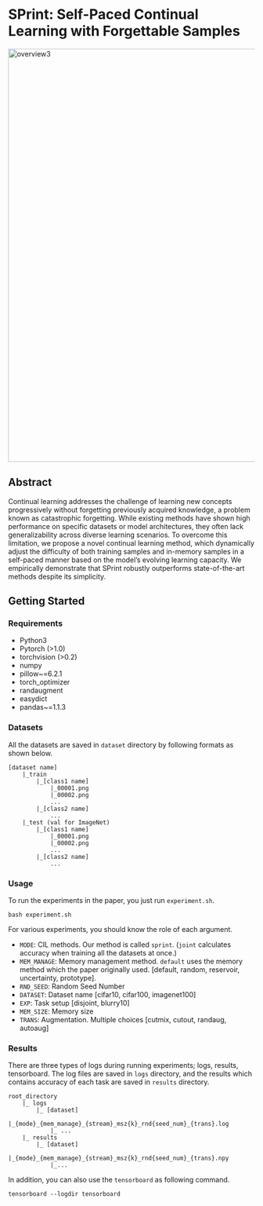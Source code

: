 # **SPrint: Self-Paced Continual Learning with Forgettable Samples**<br>
<img width="842" alt="overview3" src="https://github.com/user-attachments/assets/34e7a3a4-683c-4f30-80c0-d159e8013095">

## Abstract
Continual learning addresses the challenge of learning new concepts progressively without forgetting previously acquired knowledge, a problem known as catastrophic forgetting. While existing methods have shown high performance on specific datasets or model architectures, they often lack generalizability across diverse learning scenarios. To overcome this limitation, we propose a novel continual learning method, which dynamically adjust the difficulty of both training samples and in-memory samples in a self-paced manner based on the model’s evolving learning capacity. We empirically demonstrate that SPrint robustly outperforms state-of-the-art methods despite its simplicity.

## Getting Started
### Requirements 

- Python3
- Pytorch (>1.0)
- torchvision (>0.2)
- numpy
- pillow~=6.2.1
- torch_optimizer
- randaugment
- easydict
- pandas~=1.1.3

### Datasets
All the datasets are saved in `dataset` directory by following formats as shown below.

```angular2html
[dataset name] 
    |_train
        |_[class1 name]
            |_00001.png
            |_00002.png 
            ...
        |_[class2 name]
            ... 
    |_test (val for ImageNet)
        |_[class1 name]
            |_00001.png
            |_00002.png
            ...
        |_[class2 name]
            ...
```

### Usage 
To run the experiments in the paper, you just run `experiment.sh`.
```angular2html
bash experiment.sh 
```
For various experiments, you should know the role of each argument. 

- `MODE`: CIL methods. Our method is called `sprint`.
  (`joint` calculates accuracy when training all the datasets at once.)
- `MEM_MANAGE`: Memory management method. `default` uses the memory method which the paper originally used.
  [default, random, reservoir, uncertainty, prototype].
- `RND_SEED`: Random Seed Number 
- `DATASET`: Dataset name [cifar10, cifar100, imagenet100]
- `EXP`: Task setup [disjoint, blurry10]
- `MEM_SIZE`: Memory size
- `TRANS`: Augmentation. Multiple choices [cutmix, cutout, randaug, autoaug]

### Results
There are three types of logs during running experiments; logs, results, tensorboard. 
The log files are saved in `logs` directory, and the results which contains accuracy of each task 
are saved in `results` directory. 
```angular2html
root_directory
    |_ logs 
        |_ [dataset]
            |_{mode}_{mem_manage}_{stream}_msz{k}_rnd{seed_num}_{trans}.log
            |_ ...
    |_ results
        |_ [dataset]
            |_{mode}_{mem_manage}_{stream}_msz{k}_rnd{seed_num}_{trans}.npy
            |_...
```

In addition, you can also use the `tensorboard` as following command.
```angular2html
tensorboard --logdir tensorboard
```
